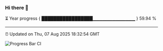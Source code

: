 ### Hi there 👋

⏳ Year progress { █████████████████▁▁▁▁▁▁▁▁▁▁▁▁▁ } 59.94 %

---

⏰ Updated on Thu, 07 Aug 2025 18:32:54 GMT

![Progress Bar CI](https://github.com/liununu/liununu/workflows/Progress%20Bar%20CI/badge.svg)
